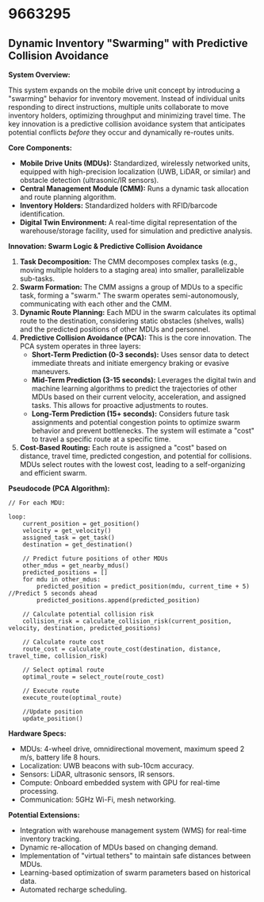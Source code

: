 # 9663295

## Dynamic Inventory "Swarming" with Predictive Collision Avoidance

**System Overview:**

This system expands on the mobile drive unit concept by introducing a "swarming" behavior for inventory movement. Instead of individual units responding to direct instructions, multiple units collaborate to move inventory holders, optimizing throughput and minimizing travel time. The key innovation is a predictive collision avoidance system that anticipates potential conflicts *before* they occur and dynamically re-routes units.

**Core Components:**

*   **Mobile Drive Units (MDUs):** Standardized, wirelessly networked units, equipped with high-precision localization (UWB, LiDAR, or similar) and obstacle detection (ultrasonic/IR sensors).
*   **Central Management Module (CMM):** Runs a dynamic task allocation and route planning algorithm.
*   **Inventory Holders:** Standardized holders with RFID/barcode identification.
*   **Digital Twin Environment:** A real-time digital representation of the warehouse/storage facility, used for simulation and predictive analysis.

**Innovation: Swarm Logic & Predictive Collision Avoidance**

1.  **Task Decomposition:** The CMM decomposes complex tasks (e.g., moving multiple holders to a staging area) into smaller, parallelizable sub-tasks.
2.  **Swarm Formation:** The CMM assigns a group of MDUs to a specific task, forming a "swarm." The swarm operates semi-autonomously, communicating with each other and the CMM.
3.  **Dynamic Route Planning:** Each MDU in the swarm calculates its optimal route to the destination, considering static obstacles (shelves, walls) and the predicted positions of other MDUs and personnel.
4.  **Predictive Collision Avoidance (PCA):** This is the core innovation. The PCA system operates in three layers:
    *   **Short-Term Prediction (0-3 seconds):** Uses sensor data to detect immediate threats and initiate emergency braking or evasive maneuvers.
    *   **Mid-Term Prediction (3-15 seconds):**  Leverages the digital twin and machine learning algorithms to predict the trajectories of other MDUs based on their current velocity, acceleration, and assigned tasks. This allows for proactive adjustments to routes.
    *   **Long-Term Prediction (15+ seconds):** Considers future task assignments and potential congestion points to optimize swarm behavior and prevent bottlenecks. The system will estimate a "cost" to travel a specific route at a specific time.
5.  **Cost-Based Routing:**  Each route is assigned a "cost" based on distance, travel time, predicted congestion, and potential for collisions.  MDUs select routes with the lowest cost, leading to a self-organizing and efficient swarm.

**Pseudocode (PCA Algorithm):**

```
// For each MDU:

loop:
    current_position = get_position()
    velocity = get_velocity()
    assigned_task = get_task()
    destination = get_destination()

    // Predict future positions of other MDUs
    other_mdus = get_nearby_mdus()
    predicted_positions = []
    for mdu in other_mdus:
        predicted_position = predict_position(mdu, current_time + 5) //Predict 5 seconds ahead
        predicted_positions.append(predicted_position)

    // Calculate potential collision risk
    collision_risk = calculate_collision_risk(current_position, velocity, destination, predicted_positions)

    // Calculate route cost
    route_cost = calculate_route_cost(destination, distance, travel_time, collision_risk)

    // Select optimal route
    optimal_route = select_route(route_cost)

    // Execute route
    execute_route(optimal_route)

    //Update position
    update_position()
```

**Hardware Specs:**

*   MDUs: 4-wheel drive, omnidirectional movement, maximum speed 2 m/s, battery life 8 hours.
*   Localization: UWB beacons with sub-10cm accuracy.
*   Sensors: LiDAR, ultrasonic sensors, IR sensors.
*   Compute: Onboard embedded system with GPU for real-time processing.
*   Communication: 5GHz Wi-Fi, mesh networking.

**Potential Extensions:**

*   Integration with warehouse management system (WMS) for real-time inventory tracking.
*   Dynamic re-allocation of MDUs based on changing demand.
*   Implementation of "virtual tethers" to maintain safe distances between MDUs.
*   Learning-based optimization of swarm parameters based on historical data.
*   Automated recharge scheduling.